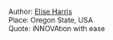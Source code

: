 Author: [Elise Harris](https://github.com/nnova-code)<br/>
Place: Oregon State, USA<br/>
Quote: iNNOVAtion with ease<br/>
</br>